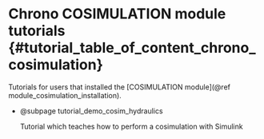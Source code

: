 Chrono COSIMULATION module tutorials   {#tutorial_table_of_content_chrono_cosimulation}
======================================

Tutorials for users that installed the [COSIMULATION module](@ref module_cosimulation_installation).


-   @subpage tutorial_demo_cosim_hydraulics
	
    Tutorial which teaches how to perform a cosimulation with Simulink
